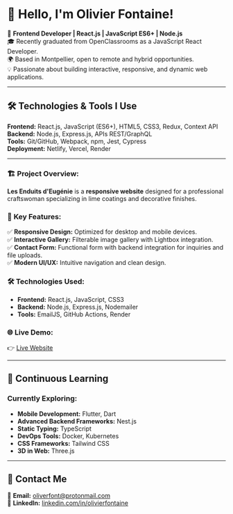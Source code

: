 # 👋 Hello, I'm Olivier Fontaine!

🚀 **Frontend Developer | React.js | JavaScript ES6+ | Node.js**  
🎓 Recently graduated from OpenClassrooms as a JavaScript React Developer.  
🌍 Based in Montpellier, open to remote and hybrid opportunities.  
💡 Passionate about building interactive, responsive, and dynamic web applications.  

---

## 🛠️ Technologies & Tools I Use

**Frontend:** React.js, JavaScript (ES6+), HTML5, CSS3, Redux, Context API  
**Backend:** Node.js, Express.js, APIs REST/GraphQL  
**Tools:** Git/GitHub, Webpack, npm, Jest, Cypress  
**Deployment:** Netlify, Vercel, Render  

---

### 🏗️ **Project Overview:**  
**Les Enduits d'Eugénie** is a **responsive website** designed for a professional craftswoman specializing in lime coatings and decorative finishes.  

### 🌟 **Key Features:**  
✅ **Responsive Design:** Optimized for desktop and mobile devices.  
✅ **Interactive Gallery:** Filterable image gallery with Lightbox integration.  
✅ **Contact Form:** Functional form with backend integration for inquiries and file uploads.  
✅ **Modern UI/UX:** Intuitive navigation and clean design.  

### 🛠️ **Technologies Used:**  
- **Frontend:** React.js, JavaScript, CSS3  
- **Backend:** Node.js, Express.js, Nodemailer  
- **Tools:** EmailJS, GitHub Actions, Render  

### 🌐 **Live Demo:**  
👉 [Live Website](https://les-enduits-deugenie.fr)  

---

## 🔄 Continuous Learning

### Currently Exploring:
- **Mobile Development:** Flutter, Dart  
- **Advanced Backend Frameworks:** Nest.js  
- **Static Typing:** TypeScript  
- **DevOps Tools:** Docker, Kubernetes  
- **CSS Frameworks:** Tailwind CSS  
- **3D in Web:** Three.js  

---

## 💬 Contact Me

📧 **Email:** [oliverfont@protonmail.com](mailto:oliverfont.com)  
💼 **LinkedIn:** [linkedin.com/in/olivierfontaine](https://www.linkedin.com/in/olivier-fontaine-11907b343/)  
